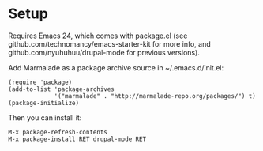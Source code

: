 # Setup

Requires Emacs 24, which comes with package.el (see github.com/technomancy/emacs-starter-kit for more info, and github.com/nyuhuhuu/drupal-mode for previous versions).

Add Marmalade as a package archive source in ~/.emacs.d/init.el:

```Lisp
(require 'package)
(add-to-list 'package-archives
             '("marmalade" . "http://marmalade-repo.org/packages/") t)
(package-initialize)
````

Then you can install it:

    M-x package-refresh-contents
    M-x package-install RET drupal-mode RET